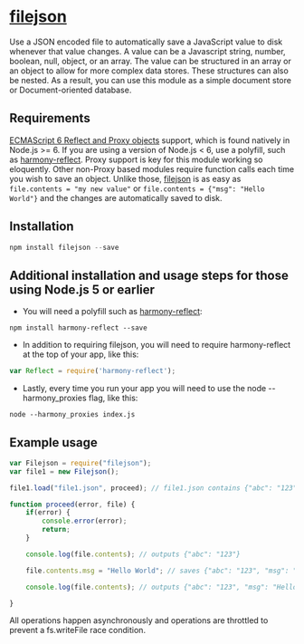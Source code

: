 # [filejson](https://github.com/bchr02/filejson)
Use a JSON encoded file to automatically save a JavaScript value to disk whenever that value changes. A value can be a Javascript string, number, boolean, null, object, or an array. The value can be structured in an array or an object to allow for more complex data stores. These structures can also be nested. As a result, you can use this module as a simple document store or Document-oriented database.

## Requirements
[ECMAScript 6 Reflect and Proxy objects](https://developer.mozilla.org/en-US/docs/Web/JavaScript/Reference/Global_Objects/Proxy)  support, which is found natively in Node.js >= 6. If you are using a version of Node.js < 6, use a polyfill, such as [harmony-reflect](https://github.com/tvcutsem/harmony-reflect). Proxy support is key for this module working so eloquently. Other non-Proxy based modules require function calls each time you wish to save an object. Unlike those, [filejson](https://github.com/bchr02/filejson) is as easy as ```file.contents = "my new value"``` or ```file.contents = {"msg": "Hello World"}``` and the changes are automatically saved to disk.

## Installation

```javascript
npm install filejson --save
```

## Additional installation and usage steps for those using Node.js 5 or earlier

* You will need a polyfill such as [harmony-reflect](https://github.com/tvcutsem/harmony-reflect):
```
npm install harmony-reflect --save
```
* In addition to requiring filejson, you will need to require harmony-reflect at the top of your app, like this:
```javascript
var Reflect = require('harmony-reflect');
```
* Lastly, every time you run your app you will need to use the node --harmony_proxies flag, like this:
```
node --harmony_proxies index.js
```

## Example usage
```javascript
var Filejson = require("filejson");
var file1 = new Filejson();

file1.load("file1.json", proceed); // file1.json contains {"abc": "123"}

function proceed(error, file) {
    if(error) {
        console.error(error);
        return;
    }

    console.log(file.contents); // outputs {"abc": "123"}

    file.contents.msg = "Hello World"; // saves {"abc": "123", "msg": "Hello World"} to file1.json.

    console.log(file.contents); // outputs {"abc": "123", "msg": "Hello World"}

}
```

All operations happen asynchronously and operations are throttled to prevent a fs.writeFile race condition.
